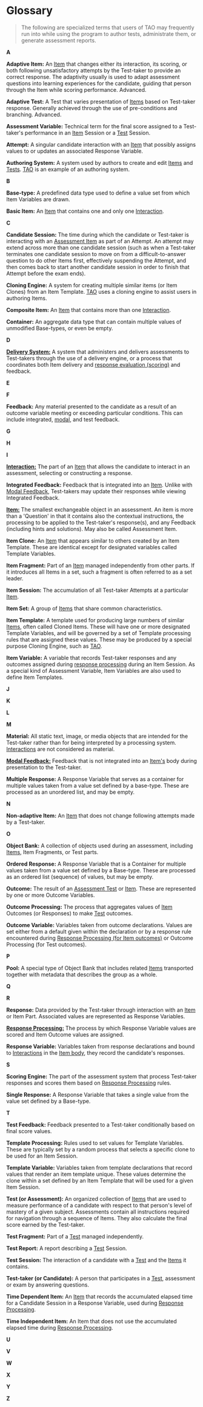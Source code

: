 <!--
created_at: 2015-05-15
authors:         
    - "Ben Angel"    
--> 

# Glossary

>The following are specialized terms that users of TAO may frequently run into while using the program to author tests, administrate them, or generate assessment reports.

**A**

**Adaptive Item:** An [Item]() that changes either its interaction, its scoring, or both following unsatisfactory attempts by the Test-taker to provide an correct response. The adaptivity usually is used to adapt assessment questions into learning experiences for the candidate, guiding that person through the Item while scoring performance. Advanced.

**Adaptive Test:** A Test that varies presentation of [Items](../terminology/what-is-an-item.md) based on Test-taker response. Generally achieved through the use of pre-conditions and branching. Advanced.

**Assessment Variable:** Technical term for the final score assigned to a Test-taker's performance in an [Item](../terminology/what-is-an-item.md) Session or a [Test](../terminology/what-is-a-test.md) Session.

**Attempt:** A singular candidate interaction with an [Item](../terminology/what-is-an-item.md) that possibly assigns values to or updates an associated Response Variable.

**Authoring System:** A system used by authors to create and edit [Items](../terminology/what-is-an-item.md) and [Tests](../terminology/what-is-a-test.md). [TAO](../introduction/what-is-tao.md) is an example of an authoring system.

**B**

**Base-type:** A predefined data type used to define a value set from which Item Variables are drawn.

**Basic Item:** An [Item](../terminology/what-is-an-item.md) that contains one and only one [Interaction](../terminology/what-is-an-interaction.md).

**C**

**Candidate Session:** The time during which the candidate or Test-taker is interacting with an [Assessment Item](../terminology/what-is-an-item.md) as part of an Attempt. An attempt may extend across more than one candidate session (such as when a Test-taker terminates one candidate session to move on from a difficult-to-answer question to do other Items first, effectively suspending the Attempt, and then comes back to start another candidate session in order to finish that Attempt before the exam ends).

**Cloning Engine:** A system for creating multiple similar items (or Item Clones) from an Item Template. [TAO](../introduction/what-is-tao.md) uses a cloning engine to assist users in authoring Items.

**Composite Item:** An [Item](../terminology/what-is-an-item.md) that contains more than one [Interaction](../terminology/what-is-an-interaction.md).

**Container:** An aggregate data type that can contain multiple values of unmodified Base-types, or even be empty.

**D**

[**Delivery System:**](../terminology/what-is-a-delivery.md) A system that administers and delivers assessments to Test-takers through the use of a delivery engine, or a process that coordinates both Item delivery and [response evaluation (scoring)](../items/item-scoring-rules.md) and feedback.

**E**

**F**

**Feedback:** Any material presented to the candidate as a result of an outcome variable meeting or exceeding particular conditions. This can include integrated, [modal](../items/modal-feedback.md), and test feedback.

**G**

**H**

**I**

[**Interaction:**](../terminology/what-is-an-interaction.md) The part of an [Item](../terminology/what-is-an-item.md) that allows the candidate to interact in an assessment, selecting or constructing a response.

**Integrated Feedback:** Feedback that is integrated into an [Item](../terminology/what-is-an-item.md). Unlike with [Modal Feedback](../items/modal-feedback.md), Test-takers may update their responses while viewing Integrated Feedback.

[**Item:**](../terminology/what-is-an-item.md) The smallest exchangeable object in an assessment. An item is more than a 'Question' in that it contains also the contextual instructions, the processing to be applied to the Test-taker's response(s), and any Feedback (including hints and solutions). May also be called Assessment Item.

**Item Clone:** An [Item](../terminology/what-is-an-item.md) that appears similar to others created by an Item Template. These are identical except for designated variables called Template Variables.

**Item Fragment:** Part of an [Item](../terminology/what-is-an-item.md) managed independently from other parts. If it introduces all Items in a set, such a fragment is often referred to as a set leader.

**Item Session:** The accumulation of all Test-taker Attempts at a particular [Item](../terminology/what-is-an-item.md).

**Item Set:** A group of [Items](../terminology/what-is-an-item.md) that share common characteristics. 

**Item Template:** A template used for producing large numbers of similar [Items](../terminology/what-is-an-item.md), often called Cloned Items. These will have one or more designated Template Variables, and will be governed by a set of Template processing rules that are assigned these values. These may be produced by a special purpose Cloning Engine, such as [TAO](../introduction/what-is-tao.md).

**Item Variable:** A variable that records Test-taker responses and any outcomes assigned during [response processing](../items/item-scoring-rules.md) during an Item Session. As a special kind of Assessment Variable, Item Variables are also used to define Item Templates.

**J**

**K**

**L**

**M**

**Material:** All static text, image, or media objects that are intended for the Test-taker rather than for being interpreted by a processing system. [Interactions](../terminology/what-is-an-interaction.md) are not considered as material.

[**Modal Feedback:**](../items/modal-feedback.md) Feedback that is not integrated into an [Item's](../terminology/what-is-an-item.md) body during presentation to the Test-taker.

**Multiple Response:** A Response Variable that serves as a container for multiple values taken from a value set defined by a base-type. These are processed as an unordered list, and may be empty.

**N**

**Non-adaptive Item:** An [Item](../terminology/what-is-an-item.md) that does not change following attempts made by a Test-taker.

**O**

**Object Bank:** A collection of objects used during an assessment, including [Items](../terminology/what-is-an-item.md), Item Fragments, or Test parts.

**Ordered Response:** A Response Variable that is a Container for multiple values taken from a value set defined by a Base-type. These are processed as an ordered list (sequence) of values, but may be empty.

**Outcome:** The result of an [Assessment Test](../terminology/what-is-a-test.md) or [Item](../terminology/what-is-an-item.md). These are represented by one or more Outcome Variables.

**Outcome Processing:** The process that aggregates values of [Item](../terminology/what-is-an-item.md) Outcomes (or Responses) to make [Test](../terminology/what-is-a-test.md) outcomes.

**Outcome Variable:** Variables taken from outcome declarations. Values are set either from a default given within the declaration or by a response rule encountered during [Response Processing (for Item outcomes)](../items/item-scoring-rules.md) or Outcome Processing (for Test outcomes).

**P**

**Pool:** A special type of Object Bank that includes related [Items](../terminology/what-is-an-item.md) transported together with metadata that describes the group as a whole.

**Q**

**R**

**Response:** Data provided by the Test-taker through interaction with an [Item](../terminology/what-is-an-item.md) or Item Part. Associated values are represented as Response Variables.

[**Response Processing:**](../items/item-scoring-rules.md) The process by which Response Variable values are scored and Item Outcome values are assigned.

**Response Variable:** Variables taken from response declarations and bound to [Interactions]() in the [Item body](../terminology/what-is-an-item.md), they record the candidate's responses.

**S**

**Scoring Engine:** The part of the assessment system that process Test-taker responses and scores them based on [Response Processing](../items/item-scoring-rules.md) rules.

**Single Response:** A Response Variable that takes a single value from the value set defined by a Base-type.

**T**

**Test Feedback:** Feedback presented to a Test-taker conditionally based on final score values.

**Template Processing:** Rules used to set values for Template Variables. These are typically set by a random process that selects a specific clone to be used for an Item Session.

**Template Variable:** Variables taken from template declarations that record values that render an item template unique. These values determine the clone within a set defined by an Item Template that will be used for a given Item Session.

**Test (or Assessment):** An organized collection of [Items](../terminology/what-is-an-item.md) that are used to measure performance of a candidate with respect to that person's level of mastery of a given subject. Assessments contain all instructions required for navigation through a sequence of Items. They also calculate the final score earned by the Test-taker.

**Test Fragment:** Part of a [Test](../terminology/what-is-a-test.md) managed independently.

**Test Report:** A report describing a [Test](../terminology/what-is-a-test.md) Session.

**Test Session:** The interaction of a candidate with a [Test](../terminology/what-is-a-test.md) and the [Items](../terminology/what-is-an-item.md) it contains.

**Test-taker (or Candidate):** A person that participates in a [Test](../terminology/what-is-a-test.md), assessment or exam by answering questions.

**Time Dependent Item:** An [Item](../terminology/what-is-an-item.md) that records the accumulated elapsed time for a Candidate Session in a Response Variable, used during [Response Processing](../items/item-scoring-rules.md).

**Time Independent Item:** An Item that does not use the accumulated elapsed time during [Response Processing](../items/item-scoring-rules.md).

**U**

**V**

**W**

**X**

**Y**

**Z**
